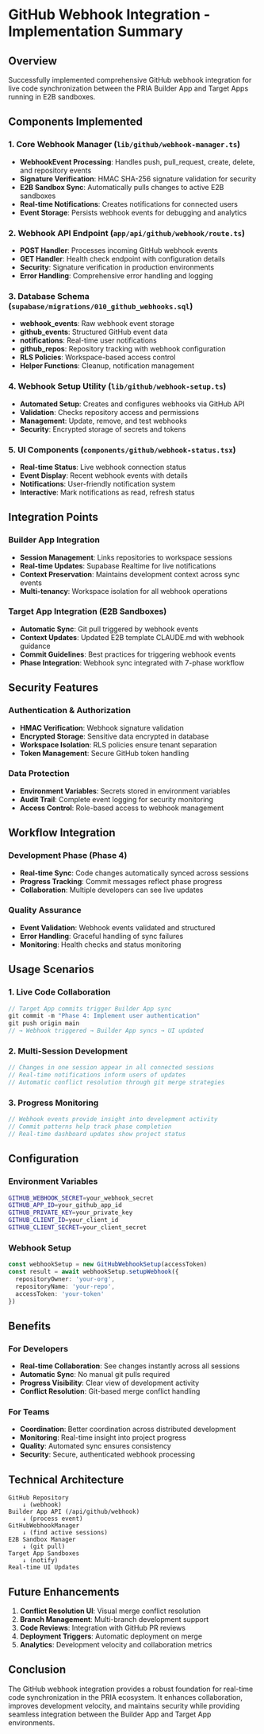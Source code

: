 # GitHub Webhook Integration - Implementation Summary

## Overview
Successfully implemented comprehensive GitHub webhook integration for live code synchronization between the PRIA Builder App and Target Apps running in E2B sandboxes.

## Components Implemented

### 1. Core Webhook Manager (`lib/github/webhook-manager.ts`)
- **WebhookEvent Processing**: Handles push, pull_request, create, delete, and repository events
- **Signature Verification**: HMAC SHA-256 signature validation for security
- **E2B Sandbox Sync**: Automatically pulls changes to active E2B sandboxes
- **Real-time Notifications**: Creates notifications for connected users
- **Event Storage**: Persists webhook events for debugging and analytics

### 2. Webhook API Endpoint (`app/api/github/webhook/route.ts`)
- **POST Handler**: Processes incoming GitHub webhook events
- **GET Handler**: Health check endpoint with configuration details
- **Security**: Signature verification in production environments
- **Error Handling**: Comprehensive error handling and logging

### 3. Database Schema (`supabase/migrations/010_github_webhooks.sql`)
- **webhook_events**: Raw webhook event storage
- **github_events**: Structured GitHub event data
- **notifications**: Real-time user notifications
- **github_repos**: Repository tracking with webhook configuration
- **RLS Policies**: Workspace-based access control
- **Helper Functions**: Cleanup, notification management

### 4. Webhook Setup Utility (`lib/github/webhook-setup.ts`)
- **Automated Setup**: Creates and configures webhooks via GitHub API
- **Validation**: Checks repository access and permissions
- **Management**: Update, remove, and test webhooks
- **Security**: Encrypted storage of secrets and tokens

### 5. UI Components (`components/github/webhook-status.tsx`)
- **Real-time Status**: Live webhook connection status
- **Event Display**: Recent webhook events with details
- **Notifications**: User-friendly notification system
- **Interactive**: Mark notifications as read, refresh status

## Integration Points

### Builder App Integration
- **Session Management**: Links repositories to workspace sessions
- **Real-time Updates**: Supabase Realtime for live notifications
- **Context Preservation**: Maintains development context across sync events
- **Multi-tenancy**: Workspace isolation for all webhook operations

### Target App Integration (E2B Sandboxes)
- **Automatic Sync**: Git pull triggered by webhook events
- **Context Updates**: Updated E2B template CLAUDE.md with webhook guidance
- **Commit Guidelines**: Best practices for triggering webhook events
- **Phase Integration**: Webhook sync integrated with 7-phase workflow

## Security Features

### Authentication & Authorization
- **HMAC Verification**: Webhook signature validation
- **Encrypted Storage**: Sensitive data encrypted in database
- **Workspace Isolation**: RLS policies ensure tenant separation
- **Token Management**: Secure GitHub token handling

### Data Protection
- **Environment Variables**: Secrets stored in environment variables
- **Audit Trail**: Complete event logging for security monitoring
- **Access Control**: Role-based access to webhook management

## Workflow Integration

### Development Phase (Phase 4)
- **Real-time Sync**: Code changes automatically synced across sessions
- **Progress Tracking**: Commit messages reflect phase progress
- **Collaboration**: Multiple developers can see live updates

### Quality Assurance
- **Event Validation**: Webhook events validated and structured
- **Error Handling**: Graceful handling of sync failures
- **Monitoring**: Health checks and status monitoring

## Usage Scenarios

### 1. Live Code Collaboration
```typescript
// Target App commits trigger Builder App sync
git commit -m "Phase 4: Implement user authentication"
git push origin main
// → Webhook triggered → Builder App syncs → UI updated
```

### 2. Multi-Session Development
```typescript
// Changes in one session appear in all connected sessions
// Real-time notifications inform users of updates
// Automatic conflict resolution through git merge strategies
```

### 3. Progress Monitoring
```typescript
// Webhook events provide insight into development activity
// Commit patterns help track phase completion
// Real-time dashboard updates show project status
```

## Configuration

### Environment Variables
```bash
GITHUB_WEBHOOK_SECRET=your_webhook_secret
GITHUB_APP_ID=your_github_app_id  
GITHUB_PRIVATE_KEY=your_private_key
GITHUB_CLIENT_ID=your_client_id
GITHUB_CLIENT_SECRET=your_client_secret
```

### Webhook Setup
```typescript
const webhookSetup = new GitHubWebhookSetup(accessToken)
const result = await webhookSetup.setupWebhook({
  repositoryOwner: 'your-org',
  repositoryName: 'your-repo',
  accessToken: 'your-token'
})
```

## Benefits

### For Developers
- **Real-time Collaboration**: See changes instantly across all sessions
- **Automatic Sync**: No manual git pulls required
- **Progress Visibility**: Clear view of development activity
- **Conflict Resolution**: Git-based merge conflict handling

### For Teams
- **Coordination**: Better coordination across distributed development
- **Monitoring**: Real-time insight into project progress
- **Quality**: Automated sync ensures consistency
- **Security**: Secure, authenticated webhook processing

## Technical Architecture

```
GitHub Repository
    ↓ (webhook)
Builder App API (/api/github/webhook)
    ↓ (process event)
GitHubWebhookManager
    ↓ (find active sessions)
E2B Sandbox Manager
    ↓ (git pull)
Target App Sandboxes
    ↓ (notify)
Real-time UI Updates
```

## Future Enhancements

1. **Conflict Resolution UI**: Visual merge conflict resolution
2. **Branch Management**: Multi-branch development support
3. **Code Reviews**: Integration with GitHub PR reviews
4. **Deployment Triggers**: Automatic deployment on merge
5. **Analytics**: Development velocity and collaboration metrics

## Conclusion

The GitHub webhook integration provides a robust foundation for real-time code synchronization in the PRIA ecosystem. It enhances collaboration, improves development velocity, and maintains security while providing seamless integration between the Builder App and Target App environments.